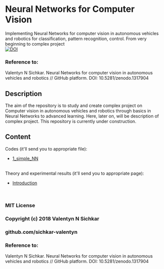 # Neural Networks for Computer Vision
Implementing Neural Networks for computer vision in autonomous vehicles and robotics for classification, pattern recognition, control. From very beginning to complex project
<br/>[![DOI](https://zenodo.org/badge/DOI/10.5281/zenodo.1317904.svg)](https://doi.org/10.5281/zenodo.1317904)

### Reference to:
Valentyn N Sichkar. Neural Networks for computer vision in autonomous vehicles and robotics // GitHub platform. DOI: 10.5281/zenodo.1317904

## Description
The aim of the repository is to study and create complex project on Computer vision in autonomous vehicles and robotics through basics in Neural Networks to advanced learning. Here, later on, will be description of complex project. This repository is currently under construction.

## Content
Codes (it'll send you to appropriate file):
* [1_simple_NN](https://github.com/sichkar-valentyn/Neural_Networks_for_Computer_Vision/blob/master/Codes/1_simple_NN.py)

<br/>
Theory and experimental results (it'll send you to appropriate page):

* [Introduction](https://github.com/sichkar-valentyn/Neural_Networks_for_Computer_Vision/blob/master/Theory/Introduction.md)

<br/>

### MIT License
### Copyright (c) 2018 Valentyn N Sichkar
### github.com/sichkar-valentyn
### Reference to:
Valentyn N Sichkar. Neural Networks for computer vision in autonomous vehicles and robotics // GitHub platform. DOI: 10.5281/zenodo.1317904

